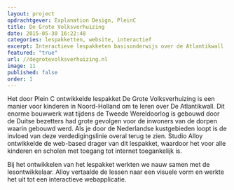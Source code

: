 ```yaml
---
layout: project
opdrachtgever: Explanation Design, PleinC
title: De Grote Volksverhuizing
date: 2015-05-30 16:22:48
categories: lespakketten, website, interactief
excerpt: Interactieve lespakketen basisonderwijs over de Atlantikwall
featured: "true"
url: //degrotevolksverhuizing.nl
image: 11
published: false
order: 1
---
```

Het door Plein C ontwikkelde lespakket De Grote Volksverhuizing is een manier voor kinderen in Noord-Holland om te leren over De Atlantikwall. Dit enorme bouwwerk wat tijdens de Tweede Wereldoorlog is gebouwd door de Duitse bezetters had grote gevolgen voor de inwoners van de dorpen waarin gebouwd werd. Als je door de Nederlandse kustgebieden loopt is de invloed van deze verdedigingslinie overal terug te zien. Studio Alloy ontwikkelde de web-based drager van dit lespakket, waardoor het voor alle kinderen en scholen met toegang tot internet toegankelijk is.

Bij het ontwikkelen van het lespakket werkten we nauw samen met de lesontwikkelaar. Alloy vertaalde de lessen naar een visuele vorm en werkte het uit tot een interactieve webapplicatie.
